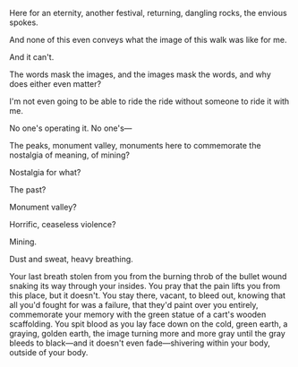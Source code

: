 Here for an eternity, another festival, returning, dangling rocks, the envious spokes.

And none of this even conveys what the image of this walk was like for me.

And it can't.

The words mask the images, and the images mask the words, and why does either even matter?

I'm not even going to be able to ride the ride without someone to ride it with me.

No one's operating it. No one's—

The peaks, monument valley, monuments here to commemorate the nostalgia of meaning, of mining?

Nostalgia for what?

The past?

Monument valley?

Horrific, ceaseless violence?

Mining.

Dust and sweat, heavy breathing.

Your last breath stolen from you from the burning throb of the bullet wound snaking its way through your insides. You pray that the pain lifts you from this place, but it doesn't. You stay there, vacant, to bleed out, knowing that all you'd fought for was a failure, that they'd paint over you entirely, commemorate your memory with the green statue of a cart's wooden scaffolding. You spit blood as you lay face down on the cold, green earth, a graying, golden earth, the image turning more and more gray until the gray bleeds to black—and it doesn't even fade—shivering within your body, outside of your body.